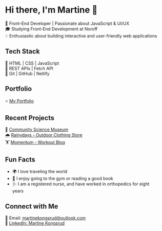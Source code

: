 # Hi there, I'm Martine 👋  
🚀 Front-End Developer | Passionate about JavaScript & UI/UX  
🎓 Studying Front-End Development at Noroff  
💡 Enthusiastic about building interactive and user-friendly web applications  

## Tech Stack  
🔹 HTML | CSS | JavaScript  
🔹 REST APIs | Fetch API  
🔹 Git | GitHub | Netlify  

## Portfolio
⭐ [My Portfolio](https://martinekong.github.io/Portfolio/)

## Recent Projects
🔬 [Community Science Museum](https://martinekong.github.io/semester-project-1/)  
🌧️ [Rainydays - Outdoor Clothing Store](https://martinekong.github.io/javascript-1-ca/)  
🏋 [Momentum - Workout Blog](https://fed1-pe1-momentum.netlify.app/)  

## Fun Facts
- 🌍 I love traveling the world
- 📖 I enjoy going to the gym or reading a good book
- 🩺 I am a registered nurse, and have worked in orthopedics for eight years

## Connect with Me  
📧 Email: martinekongsrud@outlook.com  
💼 [LinkedIn: Martine Kongsrud](https://www.linkedin.com/in/martine-kongsrud)  
